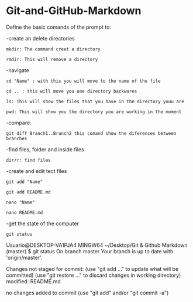 # Git-and-GitHub-Markdown

Define the basic comands of the prompt to:

-create an delete directories

	mkdir: The command creat a directory 

	rmdir: This will remove a directory

-navigate

	cd "Name" : with this you will move to the name of the file

	cd .. : this will move you one directory backwares

	ls: This will show the files that you have in the directory youu are

	pwd: This will show you the directory you are working in the moment


-compare: 

	git diff Branch1..Branch2 this comand show the diferences between branches


-find files, folder and inside files

	dir/r: find files 

-create and edit tect files

	git add "Name"

	git add README.md

	nano "Name"

	nano README.md

-get the state of the computer

	git status

Usuario@DESKTOP-VA1PJA4 MINGW64 ~/Desktop/Git & Github Markdown (master)
$ git status
On branch master
Your branch is up to date with 'origin/master'.

Changes not staged for commit:
  (use "git add <file>..." to update what will be committed)
  (use "git restore <file>..." to discard changes in working directory)
        modified:   README.md

no changes added to commit (use "git add" and/or "git commit -a")


